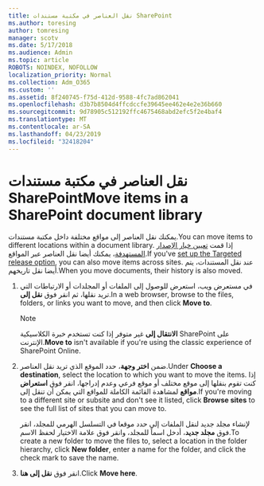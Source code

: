 ```yaml
---
title: نقل العناصر في مكتبة مستندات SharePoint
ms.author: toresing
author: tomresing
manager: scotv
ms.date: 5/17/2018
ms.audience: Admin
ms.topic: article
ROBOTS: NOINDEX, NOFOLLOW
localization_priority: Normal
ms.collection: Adm_O365
ms.custom: ''
ms.assetid: 8f240745-f75d-412d-9588-4fc7ad862041
ms.openlocfilehash: d3b7b8504d4ffcdccfe39645ee462e4e2e36b660
ms.sourcegitcommit: 9d78905c512192ffc4675468abd2efc5f2e4baf4
ms.translationtype: MT
ms.contentlocale: ar-SA
ms.lasthandoff: 04/23/2019
ms.locfileid: "32418204"
---
```

# <a name="move-items-in-a-sharepoint-document-library"></a><span data-ttu-id="215b3-102">نقل العناصر في مكتبة مستندات SharePoint</span><span class="sxs-lookup"><span data-stu-id="215b3-102">Move items in a SharePoint document library</span></span>

<span data-ttu-id="215b3-103">يمكنك نقل العناصر إلى مواقع مختلفة داخل مكتبة مستندات.</span><span class="sxs-lookup"><span data-stu-id="215b3-103">You can move items to different locations within a document library.</span></span> <span data-ttu-id="215b3-104">إذا قمت [تعيين خيار الإصدار المستهدفة](https://go.microsoft.com/fwlink/?linkid=622980)، يمكنك أيضا نقل العناصر عبر المواقع.</span><span class="sxs-lookup"><span data-stu-id="215b3-104">If you've [set up the Targeted release option](https://go.microsoft.com/fwlink/?linkid=622980), you can also move items across sites.</span></span> <span data-ttu-id="215b3-105">عند نقل المستندات، يتم أيضا نقل تاريخهم.</span><span class="sxs-lookup"><span data-stu-id="215b3-105">When you move documents, their history is also moved.</span></span>
  
1. <span data-ttu-id="215b3-106">في مستعرض ويب، استعرض للوصول إلى الملفات أو المجلدات أو الارتباطات التي تريد نقلها، ثم انقر فوق **نقل إلى**.</span><span class="sxs-lookup"><span data-stu-id="215b3-106">In a web browser, browse to the files, folders, or links you want to move, and then click **Move to**.</span></span>
    
    > [!NOTE]
    > <span data-ttu-id="215b3-107">**الانتقال إلى** غير متوفر إذا كنت تستخدم خبرة الكلاسيكية SharePoint على الإنترنت.</span><span class="sxs-lookup"><span data-stu-id="215b3-107">**Move to** isn't available if you're using the classic experience of SharePoint Online.</span></span> 
  
2. <span data-ttu-id="215b3-108">ضمن **اختر وجهة**، حدد الموقع الذي تريد نقل العناصر.</span><span class="sxs-lookup"><span data-stu-id="215b3-108">Under **Choose a destination**, select the location to which you want to move the items.</span></span> <span data-ttu-id="215b3-109">إذا كنت تقوم بنقلها إلى موقع مختلف أو موقع فرعي وعدم إدراجها، انقر فوق **استعراض مواقع** لمشاهدة القائمة الكاملة للمواقع التي يمكن أن تنقل إلى.</span><span class="sxs-lookup"><span data-stu-id="215b3-109">If you're moving to a different site or subsite and don't see it listed, click **Browse sites** to see the full list of sites that you can move to.</span></span> 
    
    <span data-ttu-id="215b3-110">لإنشاء مجلد جديد لنقل الملفات إلى حدد موقعا في التسلسل الهرمي للمجلد، انقر فوق **مجلد جديد**، أدخل اسماً للمجلد، وانقر فوق علامة الاختيار لحفظ الاسم.</span><span class="sxs-lookup"><span data-stu-id="215b3-110">To create a new folder to move the files to, select a location in the folder hierarchy, click **New folder**, enter a name for the folder, and click the check mark to save the name.</span></span>
    
3. <span data-ttu-id="215b3-111">انقر فوق **نقل إلى هنا**.</span><span class="sxs-lookup"><span data-stu-id="215b3-111">Click **Move here**.</span></span>
    

